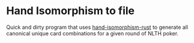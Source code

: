 # Hand Isomorphism to file

Quick and dirty program that uses [hand-isomorphism-rust](https://github.com/floriskappen/hand-isomorphism-rust) to generate all canonical unique card combinations for a given round of NLTH poker.
